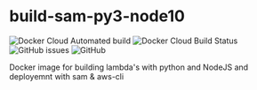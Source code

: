 # build-sam-py3-node10

![Docker Cloud Automated build](https://img.shields.io/docker/cloud/automated/stormreply/build-sam-py3-node10)
![Docker Cloud Build Status](https://img.shields.io/docker/cloud/build/stormreply/build-sam-py3-node10)
![GitHub issues](https://img.shields.io/github/issues/stormreply/build-sam-py3-node10)
![GitHub](https://img.shields.io/github/license/stormreply/build-sam-py3-node10)

Docker image for building lambda's with python and NodeJS and deployemnt with sam &amp; aws-cli
